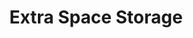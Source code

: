 ---
title: "Extra Space Storage"
url: /phoenix/extra-space-storage-east-washington-street/
shop: storage rental
---
